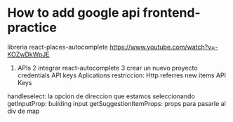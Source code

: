 # How to add google api frontend-practice

libreria react-places-autocomplete
https://www.youtube.com/watch?v=-KOZwDkWpJE

1. APIs
2 integrar react-autocomplete
3 crear un nuevo proyecto
credentials
API keys
Aplications restriccion: Http referres
new items
API Keys


handleselect: la opcion de direccion que estamos seleccionando
getInputProp: building input
getSuggestionItemProps: props para pasarle al div de map